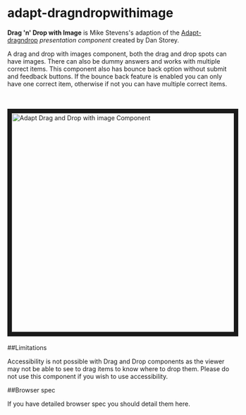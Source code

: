 # adapt-dragndropwithimage

**Drag 'n' Drop with Image** is Mike Stevens's adaption of the [Adapt-dragndrop](https://github.com/danielstorey/adapt-dragndrop) *presentation component* created by Dan Storey.

A drag and drop with images component, both the drag and drop spots can have images. There can also be dummy answers and works with multiple correct items. This component also has bounce back option without submit and feedback buttons. If the bounce back feature is enabled you can only have one correct item, otherwise if not you can have multiple correct items.

<br><br>
<img src="https://raw.githubusercontent.com/mike-st/adapt-dragndropwithimage/master/drag-n-drop-with-image.gif" alt="Adapt Drag and Drop with image Component" width="768" height="495" border="10" />
<br><br>
##Limitations

Accessibility is not possible with Drag and Drop components as the viewer may not be able to see to drag items to know where to drop them. Please do not use this component if you wish to use accessibility.

##Browser spec

If you have detailed browser spec you should detail them here.
